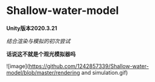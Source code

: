 # Shallow-water-model

**Unity版本2020.3.21**

*结合渲染与模拟的初次尝试*

**话说这不就是个观光模拟器吗**

![image](https://github.com/1242857339/Shallow-water-model/blob/master/rendering and simulation.gif)